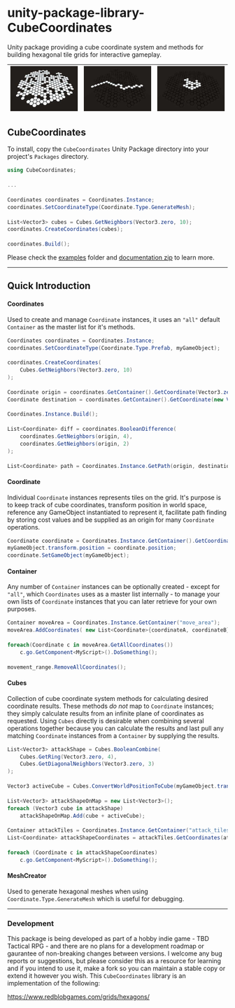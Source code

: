 # unity-package-library-CubeCoordinates

Unity package providing a cube coordinate system and methods for building hexagonal tile grids for interactive gameplay.

| ![Build a grid of cube coordinates](images/grid_build.jpg) | ![A* Path Tracing](images/grid_path.jpg) | ![Expand to connected coordinates](images/grid_expand.jpg) |
| ---------------------------------------------------------- | ---------------------------------------- | ---------------------------------------------------------- |

## CubeCoordinates

To install, copy the `CubeCoordinates` Unity Package directory into your project's `Packages` directory.

```csharp
using CubeCoordinates;

...

Coordinates coordinates = Coordinates.Instance;
coordinates.SetCoordinateType(Coordinate.Type.GenerateMesh);

List<Vector3> cubes = Cubes.GetNeighbors(Vector3.zero, 10);
coordinates.CreateCoordinates(cubes);

coordinates.Build();
```

Please check the [examples](examples) folder and [documentation zip](documentation/docs.zip) to learn more.

---

## Quick Introduction

#### Coordinates

Used to create and manage `Coordinate` instances, it uses an `"all"` default `Container` as the master list for it's methods.

```csharp
Coordinates coordinates = Coordinates.Instance;
coordinates.SetCoordinateType(Coordinate.Type.Prefab, myGameObject);

coordinates.CreateCoordinates(
    Cubes.GetNeighbors(Vector3.zero, 10)
);

Coordinate origin = coordinates.GetContainer().GetCoordinate(Vector3.zero);
Coordinate destination = coordinates.GetContainer().GetCoordinate(new Vector3(4,1,-5));

Coordinates.Instance.Build();

List<Coordinate> diff = coordinates.BooleanDifference(
    coordinates.GetNeighbors(origin, 4),
    coordinates.GetNeighbors(origin, 2)
);

List<Coordinate> path = Coordinates.Instance.GetPath(origin, destination);
```

#### Coordinate

Individual `Coordinate` instances represents tiles on the grid. It's purpose is to keep track of cube coordinates, transform position in world space, reference any GameObject instantiated to represent it, facilitate path finding by storing cost values and be supplied as an origin for many `Coordinate` operations.

```csharp
Coordinate coordinate = Coordinates.Instance.GetContainer().GetCoordinate(new Vector3(4,1,-5));
myGameObject.transform.position = coordinate.position;
coordinate.SetGameObject(myGameObject);
```

#### Container

Any number of `Container` instances can be optionally created - except for `"all"`, which `Coordinates` uses as a master list internally - to manage your own lists of `Coordinate` instances that you can later retrieve for your own purposes.

```csharp
Container moveArea = Coordinates.Instance.GetContainer("move_area");
moveArea.AddCoordinates( new List<Coordinate>{coordinateA, coordinateB});

foreach(Coordinate c in moveArea.GetAllCoordinates())
    c.go.GetComponent<MyScript>().DoSomething();

movement_range.RemoveAllCoordinates();
```

#### Cubes

Collection of cube coordinate system methods for calculating desired coordinate results. These methods _do not_ map to `Coordinate` instances; they simply calculate results from an infinite plane of coordinates as requested. Using `Cubes` directly is desirable when combining several operations together because you can calculate the results and last pull any matching `Coordinate` instances from a `Container` by supplying the results.

```csharp
List<Vector3> attackShape = Cubes.BooleanCombine(
    Cubes.GetRing(Vector3.zero, 4),
    Cubes.GetDiagonalNeighbors(Vector3.zero, 3)
);

Vector3 activeCube = Cubes.ConvertWorldPositionToCube(myGameObject.transform.position);

List<Vector3> attackShapeOnMap = new List<Vector3>();
foreach (Vector3 cube in attackShape)
    attackShapeOnMap.Add(cube + activeCube);

Container attackTiles = Coordinates.Instance.GetContainer("attack_tiles");
List<Coordinate> attackShapeCoordinates = attackTiles.GetCoordinates(attackShapeOnMap);

foreach (Coordinate c in attackShapeCoordinates)
    c.go.GetComponent<MyScript>().DoSomething();
```

#### MeshCreator

Used to generate hexagonal meshes when using `Coordinate.Type.GenerateMesh` which is useful for debugging.

---

### Development

This package is being developed as part of a hobby indie game - TBD Tactical RPG - and there are no plans for a development roadmap or gaurantee of non-breaking changes between versions. I welcome any bug reports or suggestions, but please consider this as a resource for learning and if you intend to use it, make a fork so you can maintain a stable copy or extend it however you wish. This `CubeCoordinates` library is an implementation of the following:

https://www.redblobgames.com/grids/hexagons/

